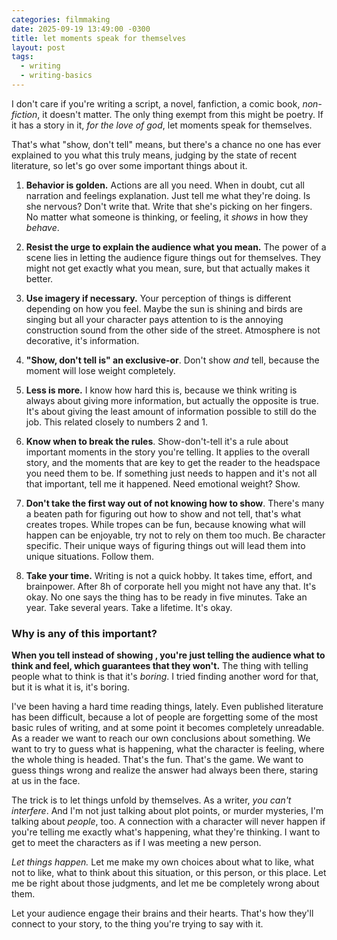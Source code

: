 ```yaml
---
categories: filmmaking
date: 2025-09-19 13:49:00 -0300
title: let moments speak for themselves
layout: post
tags:
  - writing
  - writing-basics
---
```

I don't care if you're writing a script, a novel, fanfiction, a comic book, *non-fiction*, it doesn't matter. The only thing exempt from this might be poetry. If it has a story in it, *for the love of god*, let moments speak for themselves.

That's what "show, don't tell" means, but there's a chance no one has ever explained to you what this truly means, judging by the state of recent literature, so let's go over some important things about it. 

1. **Behavior is golden.**  Actions are all you need. When in doubt, cut all narration and feelings explanation. Just tell me what they're doing. Is she nervous? Don't write that. Write that she's picking on her fingers. No matter what someone is thinking, or feeling, it *shows* in how they *behave*.

2. **Resist the urge to explain the audience what you mean.** The power of a scene lies in letting the audience figure things out for themselves. They might not get exactly what you mean, sure, but that actually makes it better. 

3. **Use imagery if necessary.** Your perception of things is different depending on how you feel. Maybe the sun is shining and birds are singing but all your character pays attention to is the annoying construction sound from the other side of the street. Atmosphere is not decorative, it's information.

4. **"Show, don't tell is" an exclusive-or**. Don't show *and* tell, because the moment will lose weight completely.

5. **Less is more.** I know how hard this is, because we think writing is always about giving more information, but actually the opposite is true. It's about giving the least amount of information possible to still do the job. This related closely to numbers 2 and 1. 

6. **Know when to break the rules**. Show-don't-tell it's a rule about important moments in the story you're telling. It applies to the overall story, and the moments that are key to get the reader to the headspace you need them to be. If something just needs to happen and it's not all that important, tell me it happened. Need emotional weight? Show.

7. **Don't take the first way out of not knowing how to show**. There's many a beaten path for figuring out how to show and not tell, that's what creates tropes. While tropes can be fun, because knowing what will happen can be enjoyable, try not to rely on them too much. Be character specific. Their unique ways of figuring things out will lead them into unique situations. Follow them.

8. **Take your time.** Writing is not a quick hobby. It takes time, effort, and brainpower. After 8h of corporate hell you might not have any that. It's okay. No one says the thing has to be ready in five minutes. Take an year. Take several years. Take a lifetime. It's okay. 

### Why is any of this important?

**When you tell  instead of showing , you're just telling the audience what to think and feel, which guarantees that they won't.** The thing with telling people what to think is that it's *boring*. I tried finding another word for that, but it is what it is, it's boring.

I've been having a hard time reading things, lately. Even published literature has been difficult, because a lot of people are forgetting some of the most basic rules of writing, and at some point it becomes completely unreadable. As a reader we want to reach our own conclusions about something. We want to try to guess what is happening, what the character is feeling, where the whole thing is headed. That's the fun. That's the game. We want to guess things wrong and realize the answer had always been there, staring at us in the face.

The trick is to let things unfold by themselves. As a writer, *you can't interfere*. And I'm not just talking about plot points, or murder mysteries, I'm talking about *people*, too. A connection with a character will never happen if you're telling me exactly what's happening, what they're thinking. I want to get to meet the characters as if I was meeting a new person.

*Let things happen.* Let me make my own choices about what to like, what not to like, what to think about this situation, or this person, or this place. Let me be right about those judgments, and let me be completely wrong about them. 

Let your audience engage their brains and their hearts. That's how they'll connect to your story, to the thing you're trying to say with it. 



